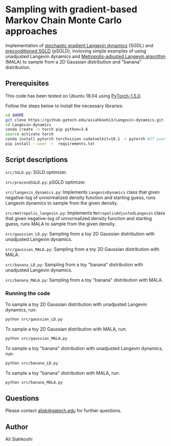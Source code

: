 # Sampling with gradient-based Markov Chain Monte Carlo approaches

Implementation of [stochastic gradient Langevin dynamics](https://www.ics.uci.edu/~welling/publications/papers/stoclangevin_v6.pdf) (SGDL) and  [preconditioned SGLD](https://arxiv.org/pdf/1512.07666.pdf) (pSGLD), invloving simple examples of using unadjusted Langevin dynamics and [Metropolis-adjusted Langevin algorithm](https://link.springer.com/article/10.1023/A:1023562417138) (MALA) to sample from a 2D Gaussian distribution and "banana" distribution.

## Prerequisites

This code has been tested on Ubuntu 18.04 using [PyTorch-1.5.0](https://github.com/pytorch/pytorch/releases/tag/v1.5.0).

Follow the steps below to install the necessary libraries:

```bash
cd $HOME
git clone https://github.gatech.edu/asiahkoohi3/Langevin-dynamics.git
cd Langevin-dynamics
conda create -n torch pip python=3.6
source activate torch
conda install pytorch torchvision cudatoolkit=10.1 -c pytorch #If your system has GPU
pip install --user -r  requirements.txt
```

## Script descriptions

`src/SGLD.py`: SGLD optimizer.

`src/precondSGLD.py`: pSGLD optimizer.

`src/langevin_dynamics.py`: Implements `LangevinDynamics` class that given negative-log of unnormalized density function and starting guess, runs Langevin dynamics to sample from the given density.

`src/metropolis_langevin.py`: Implements `MetropolisAdjustedLangevin` class that given negative-log of unnormalized density function and starting guess, runs MALA to sample from the given density.

`src/gaussian_LD.py`: Sampling from a toy 2D Gaussian distribution with unadjusted Langevin dynamics.

`src/gaussian_MALA.py`: Sampling from a toy 2D Gaussian distribution with MALA.

`src/banana_LD.py`: Sampling from a toy "banana" distribution with unadjusted Langevin dynamics.

`src/banana_MALA.py`: Sampling from a toy "banana" distribution with MALA.

### Running the code

To sample a toy 2D Gaussian distribution with unadjusted Langevin dynamics, run:

```bash
python src/gaussian_LD.py
```

To sample a toy 2D Gaussian distribution with MALA, run:

```bash
python src/gaussian_MALA.py
```

To sample a toy "banana" distribution with unadjusted Langevin dynamics, run:

```bash
python src/banana_LD.py
```

To sample a toy "banana" distribution with MALA, run:

```bash
python src/banana_MALA.py
```

## Questions

Please contact alisk@gatech.edu for further questions.


## Author

Ali Siahkoohi
